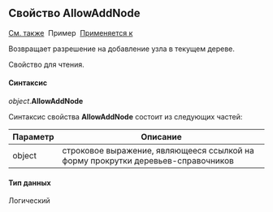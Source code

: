 ﻿<html>
<head>
  <title>Текущее дерево\AllowAddNode</title>
  <link rel="stylesheet" href="../../../common.css" />
</head>
<body>
  <h2>Свойство AllowAddNode</h2>
  <p>
    <a href="../FrmEditTree.html">См. также</a>&nbsp;
    Пример&nbsp; <a href="../FrmEditTree.html">Применяется к</a>
  </p>

  <p>Возвращает разрешение на добавление узла в текущем дереве.</p>
  <p>Свойство для чтения. </p>

  <h4>Синтаксис</h4>

  <p>
    <em>object</em>.<strong>AllowAddNode</strong>
  </p>

  <p>
    Синтаксис свойства <strong>AllowAddNode</strong>
    состоит из следующих частей:
  </p>

  <table>
    <thead>
      <tr>
        <th>Параметр</th>
        <th>Описание</th>
      </tr>
    </thead>
    <tbody>
      <tr>
        <td class="param">object</td>
        <td>строковое выражение, являющееся ссылкой на форму прокрутки деревьев-справочников</td>
      </tr>
    </tbody>
  </table>


  <h4>Тип данных</h4>
  <p>Логический</p>

</body>
</html>
